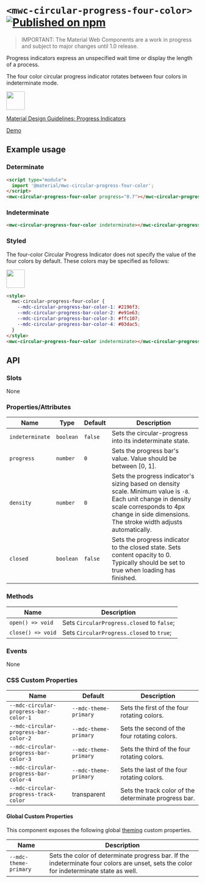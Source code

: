 # `<mwc-circular-progress-four-color>` [![Published on npm](https://img.shields.io/npm/v/@material/mwc-circular-progress-four-color.svg)](https://www.npmjs.com/package/@material/mwc-circular-progress-four-color)
> IMPORTANT: The Material Web Components are a work in progress and subject to
> major changes until 1.0 release.

Progress indicators express an unspecified wait time or display the length of a
process.

The four color circular progress indicator rotates between four colors in
indeterminate mode.

<img src="images/showcase.gif" height="48px">

[Material Design Guidelines: Progress Indicators](https://material.io/components/progress-indicators/#circular-progress-indicators)

[Demo](https://material-components.github.io/material-web/demos/circular-progress/)

## Example usage

### Determinate

```html
<script type="module">
  import '@material/mwc-circular-progress-four-color';
</script>
<mwc-circular-progress-four-color progress="0.7"></mwc-circular-progress-four-color>
```

### Indeterminate

```html
<mwc-circular-progress-four-color indeterminate></mwc-circular-progress-four-color>
```

### Styled

The four-color Circular Progress Indicator does not specify the value of the
four colors by default. These colors may be specified as follows:

<img src="images/showcase.gif" height="48px">

```html
<style>
  mwc-circular-progress-four-color {
    --mdc-circular-progress-bar-color-1: #2196f3;
    --mdc-circular-progress-bar-color-2: #e91e63;
    --mdc-circular-progress-bar-color-3: #ffc107;
    --mdc-circular-progress-bar-color-4: #03dac5;
  }
</style>
<mwc-circular-progress-four-color indeterminate></mwc-circular-progress-four-color>
```

## API

### Slots

None

### Properties/Attributes

| Name            | Type      | Default | Description
| --------------- | --------- | ------- | -----------
| `indeterminate` | `boolean` | `false` | Sets the circular-progress into its indeterminate state.
| `progress`      | `number`  | `0`     | Sets the progress bar's value. Value should be between [0, 1].
| `density`       | `number`  | `0`     | Sets the progress indicator's sizing based on density scale. Minimum value is `-8`. Each unit change in density scale corresponds to 4px change in side dimensions. The stroke width adjusts automatically.
| `closed`        | `boolean` | `false` | Sets the progress indicator to the closed state. Sets content opacity to 0. Typically should be set to true when loading has finished.

### Methods

Name              | Description
----------------- | ------------------------------------------
`open() => void`  | Sets `CircularProgress.closed` to `false`;
`close() => void` | Sets `CircularProgress.closed` to `true`;

### Events

None

### CSS Custom Properties

Name                                  | Default                                                             | Description
------------------------------------- | ------------------------------------------------------------------- | -----------
`--mdc-circular-progress-bar-color-1` | `--mdc-theme-primary`                                               | Sets the first of the four rotating colors.
`--mdc-circular-progress-bar-color-2` | `--mdc-theme-primary`                                               | Sets the second of the four rotating colors.
`--mdc-circular-progress-bar-color-3` | `--mdc-theme-primary`                                               | Sets the third of the four rotating colors.
`--mdc-circular-progress-bar-color-4` | `--mdc-theme-primary`                                               | Sets the last of the four rotating colors.
`--mdc-circular-progress-track-color` | transparent                                                         | Sets the track color of the determinate progress bar.

#### Global Custom Properties

This component exposes the following global [theming](https://github.com/material-components/material-components-web-components/blob/master/docs/theming.md)
custom properties.

| Name                                 | Description
| ------------------------------------ | -----------
| `--mdc-theme-primary`                | Sets the color of determinate progress bar. If the indeterminate four colors are unset, sets the color for indeterminate state as well.
